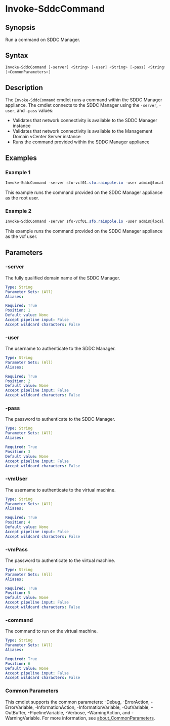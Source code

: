 # Invoke-SddcCommand

## Synopsis

Run a command on SDDC Manager.

## Syntax

```powershell
Invoke-SddcCommand [-server] <String> [-user] <String> [-pass] <String> [-vmUser] <String> [-vmPass] <String> [-command] <String>
[<CommonParameters>]
```

## Description

The `Invoke-SddcCommand` cmdlet runs a command within the SDDC Manager appliance.
The cmdlet connects to the SDDC Manager using the `-server`, `-user`, and `-pass` values:

- Validates that network connectivity is available to the SDDC Manager instance
- Validates that network connectivity is available to the Management Domain vCenter Server instance
- Runs the command provided within the SDDC Manager appliance

## Examples

### Example 1

```powershell
Invoke-SddcCommand -server sfo-vcf01.sfo.rainpole.io -user admin@local -pass VMw@re1!VMw@re1! -vmUser root -vmPass VMw@re1! -command "chage -l backup"
```

This example runs the command provided on the SDDC Manager appliance as the root user.

### Example 2

```powershell
Invoke-SddcCommand -server sfo-vcf01.sfo.rainpole.io -user admin@local -pass VMw@re1!VMw@re1! -vmUser vcf -vmPass VMw@re1! -command "echo Hello World."
```

This example runs the command provided on the SDDC Manager appliance as the vcf user.

## Parameters

### -server

The fully qualified domain name of the SDDC Manager.

```yaml
Type: String
Parameter Sets: (All)
Aliases:

Required: True
Position: 1
Default value: None
Accept pipeline input: False
Accept wildcard characters: False
```

### -user

The username to authenticate to the SDDC Manager.

```yaml
Type: String
Parameter Sets: (All)
Aliases:

Required: True
Position: 2
Default value: None
Accept pipeline input: False
Accept wildcard characters: False
```

### -pass

The password to authenticate to the SDDC Manager.

```yaml
Type: String
Parameter Sets: (All)
Aliases:

Required: True
Position: 3
Default value: None
Accept pipeline input: False
Accept wildcard characters: False
```

### -vmUser

The username to authenticate to the virtual machine.

```yaml
Type: String
Parameter Sets: (All)
Aliases:

Required: True
Position: 4
Default value: None
Accept pipeline input: False
Accept wildcard characters: False
```

### -vmPass

The password to authenticate to the virtual machine.

```yaml
Type: String
Parameter Sets: (All)
Aliases:

Required: True
Position: 5
Default value: None
Accept pipeline input: False
Accept wildcard characters: False
```

### -command

The command to run on the virtual machine.

```yaml
Type: String
Parameter Sets: (All)
Aliases:

Required: True
Position: 6
Default value: None
Accept pipeline input: False
Accept wildcard characters: False
```

### Common Parameters

This cmdlet supports the common parameters: -Debug, -ErrorAction, -ErrorVariable, -InformationAction, -InformationVariable, -OutVariable, -OutBuffer, -PipelineVariable, -Verbose, -WarningAction, and -WarningVariable. For more information, see [about_CommonParameters](http://go.microsoft.com/fwlink/?LinkID=113216).
